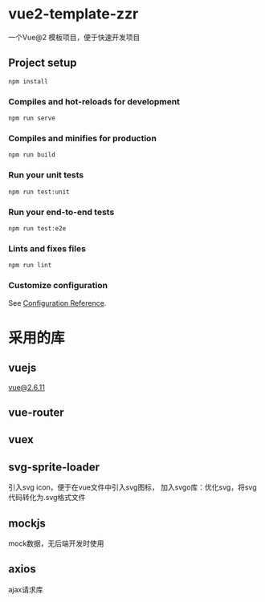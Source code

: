 # vue2-template-zzr
一个Vue@2 模板项目，便于快速开发项目

## Project setup
```
npm install
```

### Compiles and hot-reloads for development
```
npm run serve
```

### Compiles and minifies for production
```
npm run build
```

### Run your unit tests
```
npm run test:unit
```

### Run your end-to-end tests
```
npm run test:e2e
```

### Lints and fixes files
```
npm run lint
```

### Customize configuration
See [Configuration Reference](https://cli.vuejs.org/config/).

# 采用的库

## vuejs
vue@2.6.11

## vue-router

## vuex
## svg-sprite-loader
引入svg icon，便于在vue文件中引入svg图标，
加入svgo库：优化svg，将svg代码转化为.svg格式文件

## mockjs
mock数据，无后端开发时使用

## axios
ajax请求库
